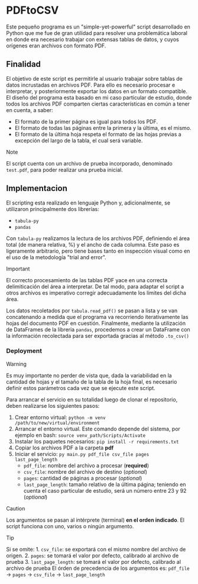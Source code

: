 # PDFtoCSV
Este pequeño programa es un "simple-yet-powerful" script desarrollado en Python que me fue de gran utilidad para resolver una problemática laboral en donde era necesario trabajar con extensas tablas de datos, y cuyos orígenes eran archivos con formato PDF.
## Finalidad
El objetivo de este script es permitirle al usuario trabajar sobre tablas de datos incrustadas en archivos PDF. Para ello es necesario procesar e interpretar, y posteriormente exportar los datos en un formato compatible. 
El diseño del programa esta basado en mi caso particular de estudio, donde todos los archivos PDF comparten ciertas características en común a tener en cuenta, a saber:
- El formato de la primer página es igual para todos los PDF.
- El formato de todas las páginas entre la primera y la última, es el mismo.
- El formato de la última hoja respeta el formato de las hojas previas a excepción del largo de la tabla, el cual será variable.
> [!NOTE]
> El script cuenta con un archivo de prueba incorporado, denominado `test.pdf`, para poder realizar una prueba inicial.

## Implementacion
El scripting esta realizado en lenguaje Python y, adicionalmente, se utilizaron principalmente dos librerías:
- `tabula-py`
- `pandas`

Con `tabula-py` realizamos la lectura de los archivos PDF, definiendo el área total (de manera relativa, %) y el ancho de cada columna. Este paso es ligeramente arbitrario, pero tiene bases tanto en inspección visual como en el uso de la metodología "trial and error".
> [!IMPORTANT] 
> El correcto procesamiento de las tablas PDF yace en una correcta delimiticación del área a interpretar. De tal modo, para adaptar el script a otros archivos es imperativo corregir adecuadamente los límites del dicha área.

Los datos recoletados por `tabula.read_pdf()` se pasan a lista y se van concatenando a medida que el programa va recorriendo iterativamente las hojas del documento PDF en cuestión.
Finalmente, mediante la utilización de DataFrames de la libreria `pandas`, procedemos a crear un DataFrame con la información recolectada para ser exportada gracias al método `.to_csv()`
### Deployment
> [!WARNING]
> Es muy importante no perder de vista que, dada la variabilidad en la cantidad de hojas y el tamaño de la tabla de la hoja final, es necesario definir estos parámetros cada vez que se ejecute este script.

Para arrancar el servicio en su totalidad luego de clonar el repositorio, deben realizarse los siguientes pasos:
1. Crear entorno virtual: ```python -m venv /path/to/new/virtual/environment```
2. Arrancar el entorno virtual. Este comando depende del sistema, por ejemplo en bash: ```source venv_path/Scripts/Activate```
3. Instalar los paquetes necesarios: ```pip install -r requirements.txt```
4. Copiar los archivos PDF a la carpeta **pdf**
5. Iniciar el servicio: ```py main.py pdf_file csv_file pages last_page_length```
     - `pdf_file`: nombre del archivo a procesar (**required**)
     - `csv_file`: nombre del archivo de destino (*optional*)
     - `pages`: cantidad de páginas a procesar (*optional*)
     - `last_page_length`: tamaño relativo de la última página; teniendo en cuenta el caso particular de estudio, será un número entre 23 y 92 (*optional*)
> [!CAUTION]
> Los argumentos se pasan al intérprete (terminal) **en el orden indicado**. El script funciona con uno, varios o ningún argumento.


> [!TIP]
> Si se omite:
    1. `csv_file`: se exportará con el mismo nombre del archivo de origen.
    2. `pages`: se tomará el valor por defecto, calibrado al archivo de prueba
    3. `last_page_length`: se tomará el valor por defecto, calibrado al archivo de prueba
    El órden de precedencia de los argumentos es:
    `pdf_file` -> `pages` -> `csv_file` -> `last_page_length`

